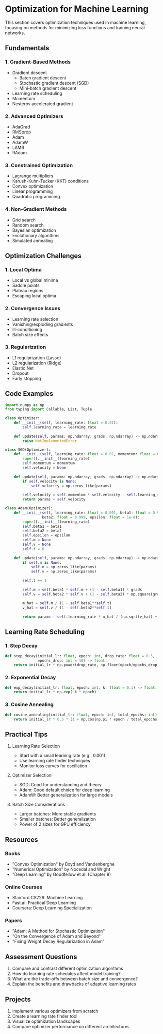 # Optimization for Machine Learning

This section covers optimization techniques used in machine learning, focusing on methods for minimizing loss functions and training neural networks.

## Fundamentals

### 1. Gradient-Based Methods
- Gradient descent
  * Batch gradient descent
  * Stochastic gradient descent (SGD)
  * Mini-batch gradient descent
- Learning rate scheduling
- Momentum
- Nesterov accelerated gradient

### 2. Advanced Optimizers
- AdaGrad
- RMSprop
- Adam
- AdamW
- LAMB
- RAdam

### 3. Constrained Optimization
- Lagrange multipliers
- Karush-Kuhn-Tucker (KKT) conditions
- Convex optimization
- Linear programming
- Quadratic programming

### 4. Non-Gradient Methods
- Grid search
- Random search
- Bayesian optimization
- Evolutionary algorithms
- Simulated annealing

## Optimization Challenges

### 1. Local Optima
- Local vs global minima
- Saddle points
- Plateau regions
- Escaping local optima

### 2. Convergence Issues
- Learning rate selection
- Vanishing/exploding gradients
- Ill-conditioning
- Batch size effects

### 3. Regularization
- L1 regularization (Lasso)
- L2 regularization (Ridge)
- Elastic Net
- Dropout
- Early stopping

## Code Examples

```python
import numpy as np
from typing import Callable, List, Tuple

class Optimizer:
    def __init__(self, learning_rate: float = 0.01):
        self.learning_rate = learning_rate
        
    def update(self, params: np.ndarray, grads: np.ndarray) -> np.ndarray:
        raise NotImplementedError

class SGD(Optimizer):
    def __init__(self, learning_rate: float = 0.01, momentum: float = 0.0):
        super().__init__(learning_rate)
        self.momentum = momentum
        self.velocity = None
        
    def update(self, params: np.ndarray, grads: np.ndarray) -> np.ndarray:
        if self.velocity is None:
            self.velocity = np.zeros_like(params)
            
        self.velocity = self.momentum * self.velocity - self.learning_rate * grads
        return params + self.velocity

class Adam(Optimizer):
    def __init__(self, learning_rate: float = 0.001, beta1: float = 0.9, 
                 beta2: float = 0.999, epsilon: float = 1e-8):
        super().__init__(learning_rate)
        self.beta1 = beta1
        self.beta2 = beta2
        self.epsilon = epsilon
        self.m = None
        self.v = None
        self.t = 0
        
    def update(self, params: np.ndarray, grads: np.ndarray) -> np.ndarray:
        if self.m is None:
            self.m = np.zeros_like(params)
            self.v = np.zeros_like(params)
            
        self.t += 1
        
        self.m = self.beta1 * self.m + (1 - self.beta1) * grads
        self.v = self.beta2 * self.v + (1 - self.beta2) * np.square(grads)
        
        m_hat = self.m / (1 - self.beta1**self.t)
        v_hat = self.v / (1 - self.beta2**self.t)
        
        return params - self.learning_rate * m_hat / (np.sqrt(v_hat) + self.epsilon)
```

## Learning Rate Scheduling

### 1. Step Decay
```python
def step_decay(initial_lr: float, epoch: int, drop_rate: float = 0.5, 
               epochs_drop: int = 10) -> float:
    return initial_lr * np.power(drop_rate, np.floor(epoch/epochs_drop))
```

### 2. Exponential Decay
```python
def exp_decay(initial_lr: float, epoch: int, k: float = 0.1) -> float:
    return initial_lr * np.exp(-k * epoch)
```

### 3. Cosine Annealing
```python
def cosine_annealing(initial_lr: float, epoch: int, total_epochs: int) -> float:
    return initial_lr * 0.5 * (1 + np.cos(np.pi * epoch / total_epochs))
```

## Practical Tips

1. Learning Rate Selection
   - Start with a small learning rate (e.g., 0.001)
   - Use learning rate finder techniques
   - Monitor loss curves for oscillation

2. Optimizer Selection
   - SGD: Good for understanding and theory
   - Adam: Good default choice for deep learning
   - AdamW: Better generalization for large models

3. Batch Size Considerations
   - Larger batches: More stable gradients
   - Smaller batches: Better generalization
   - Power of 2 sizes for GPU efficiency

## Resources

### Books
- "Convex Optimization" by Boyd and Vandenberghe
- "Numerical Optimization" by Nocedal and Wright
- "Deep Learning" by Goodfellow et al. (Chapter 8)

### Online Courses
- Stanford CS229: Machine Learning
- Fast.ai: Practical Deep Learning
- Coursera: Deep Learning Specialization

### Papers
- "Adam: A Method for Stochastic Optimization"
- "On the Convergence of Adam and Beyond"
- "Fixing Weight Decay Regularization in Adam"

## Assessment Questions

1. Compare and contrast different optimization algorithms
2. How do learning rate schedules affect model training?
3. What are the trade-offs between batch size and convergence?
4. Explain the benefits and drawbacks of adaptive learning rates

## Projects

1. Implement various optimizers from scratch
2. Create a learning rate finder tool
3. Visualize optimization landscapes
4. Compare optimizer performance on different architectures
